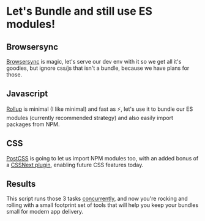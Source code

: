 # Let's Bundle and still use ES modules!

## Browsersync
[Browsersync](https://www.browsersync.io) is magic, let's serve our dev env with it so we get all it's goodies, but ignore css/js that isn't a bundle, because we have plans for those.

## Javascript
[Rollup](https://rollupjs.org) is minimal (I like minimal) and fast as ⚡️, let's use it to bundle our ES modules (currently recommended strategy) and also easily import packages from NPM.

## CSS
[PostCSS](https://postcss.org) is going to let us import NPM modules too, with an added bonus of a [CSSNext plugin](http://cssnext.io), enabling future CSS features today. 

## Results
This script runs those 3 tasks [concurrently](https://www.npmjs.com/package/concurrently), and now you're rocking and rolling with a small footprint set of tools that will help you keep your bundles small for modern app delivery. 
